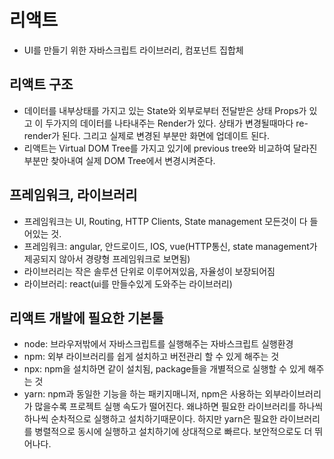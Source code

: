 # 리액트
- UI를 만들기 위한 자바스크립트 라이브러리, 컴포넌트 집합체

## 리액트 구조
- 데이터를 내부상태를 가지고 있는 State와 외부로부터 전달받은 상태 Props가 있고 이 두가지의 데이터를 나타내주는 Render가 있다. 상태가 변경될때마다 re-render가 된다. 그리고 실제로 변경된 부분만 화면에 업데이트 된다.
- 리액트는 Virtual DOM Tree를 가지고 있기에 previous tree와 비교하여 달라진 부분만 찾아내여 실제 DOM Tree에서 변경시켜준다.

## 프레임워크, 라이브러리
- 프레임워크는 UI, Routing, HTTP Clients, State management 모든것이 다 들어있는 것.
- 프레임워크: angular, 안드로이드, IOS, vue(HTTP통신, state management가 제공되지 않아서 경량형 프레임워크로 보면됨)
- 라이브러리는 작은 솔루션 단위로 이루어져있음, 자율성이 보장되어짐
- 라이브러리: react(ui를 만들수있게 도와주는 라이브러리)

## 리액트 개발에 필요한 기본툴
- node: 브라우저밖에서 자바스크립트를 실행해주는 자바스크립트 실행환경
- npm: 외부 라이브러리를 쉽게 설치하고 버전관리 할 수 있게 해주는 것
- npx: npm을 설치하면 같이 설치됨, package들을 개별적으로 실행할 수 있게 해주는 것
- yarn: npm과 동일한 기능을 하는 패키지매니저, npm은 사용하는 외부라이브러리가 많을수록 프로젝트 실행 속도가 떨어진다. 왜냐하면 필요한 라이브러리를 하나씩 하나씩 순차적으로 실행하고 설치하기때문이다. 하지만 yarn은 필요한 라이브러리를 병렬적으로 동시에 실행하고 설치하기에 상대적으로 빠르다. 보안적으로도 더 뛰어나다.
